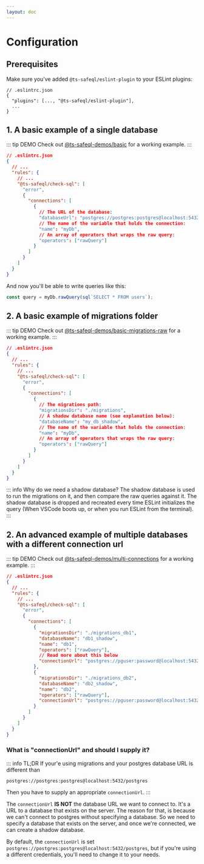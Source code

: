 ```yaml
---
layout: doc
---
```


# Configuration

## Prerequisites

Make sure you've added `@ts-safeql/eslint-plugin` to your ESLint plugins:

```json{2}
// .eslintrc.json
{
  "plugins": [..., "@ts-safeql/eslint-plugin"],
  ...
}
```

## 1. A basic example of a single database

::: tip DEMO
Check out [@ts-safeql-demos/basic](https://github.com/ts-safeql/safeql/tree/main/demos/basic) for a working example.
:::

```json
// .eslintrc.json
{
  // ...
  "rules": {
    // ...
    "@ts-safeql/check-sql": [
      "error",
      {
        "connections": [
          {
            // The URL of the database:
            "databaseUrl": "postgres://postgres:postgres@localhost:5432/my_database",
            // The name of the variable that holds the connection:
            "name": "myDb",
            // An array of operators that wraps the raw query:
            "operators": ["rawQuery"]
          }
        ]
      }
    ]
  }
}
```

And now you'll be able to write queries like this:

```typescript
const query = myDb.rawQuery(sql`SELECT * FROM users`);
```

## 2. A basic example of migrations folder

::: tip DEMO
Check out [@ts-safeql-demos/basic-migrations-raw](https://github.com/ts-safeql/safeql/tree/main/demos/basic-migrations-raw) for a working example.
:::

```json
// .eslintrc.json
{
  // ...
  "rules": {
    // ...
    "@ts-safeql/check-sql": [
      "error",
      {
        "connections": [
          {
            // The migrations path:
            "migrationsDir": "./migrations",
            // A shadow database name (see explanation below):
            "databaseName": "my_db_shadow",
            // The name of the variable that holds the connection:
            "name": "myDb",
            // An array of operators that wraps the raw query:
            "operators": ["rawQuery"]
          }
        ]
      }
    ]
  }
}
```

::: info Why do we need a shadow database?
The shadow database is used to run the migrations on it, and then compare the raw queries against it.
The shadow database is dropped and recreated every time ESLint initializes the query (When VSCode boots up, or when you run ESLint from the terminal).
:::

## 2. An advanced example of multiple databases with a different connection url

::: tip DEMO
Check out [@ts-safeql-demos/multi-connections](https://github.com/ts-safeql/safeql/tree/main/demos/multi-connections) for a working example.
:::

```json
// .eslintrc.json
{
  // ...
  "rules": {
    // ...
    "@ts-safeql/check-sql": [
      "error",
      {
        "connections": [
          {
            "migrationsDir": "./migrations_db1",
            "databaseName": "db1_shadow",
            "name": "db1",
            "operators": ["rawQuery"],
            // Read more about this below
            "connectionUrl": "postgres://pguser:password@localhost:5432/postgres"
          },
          {
            "migrationsDir": "./migrations_db2",
            "databaseName": "db2_shadow",
            "name": "db2",
            "operators": ["rawQuery"],
            "connectionUrl": "postgres://pguser:password@localhost:5432/postgres"
          }
        ]
      }
    ]
  }
}
```

### What is "connectionUrl" and should I supply it?

::: info TL;DR
If your'e using migrations and your postgres database URL is different than
```
postgres://postgres:postgres@localhost:5432/postgres
```
Then you have to supply an appropriate `connectionUrl`.
:::


The `connectionUrl` **IS NOT** the database URL we want to connect to. It's a URL to a database that
exists on the server. The reason for that, is because we can't connect to postgres without specifying a database.
So we need to specify a database that exists on the server, and once we're connected, we can create a shadow database.

By default, the `connectionUrl` is set `postgres://postgres:postgres@localhost:5432/postgres`, but if you're using a different credentials, you'll need to change it to your needs.
